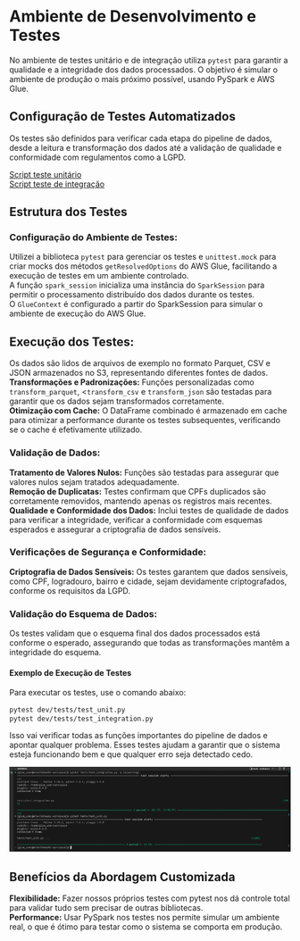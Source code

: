 # Ambiente de Desenvolvimento e Testes
No ambiente de testes unitário e de integração utiliza `pytest` para garantir a qualidade e a integridade dos dados processados. O objetivo é simular o ambiente de produção o mais próximo possível, usando PySpark e AWS Glue.

## Configuração de Testes Automatizados
Os testes são definidos para verificar cada etapa do pipeline de dados, desde a leitura e transformação dos dados até a validação de qualidade e conformidade com regulamentos como a LGPD.

[Script teste unitário ](/home/glue_user/workspace/dev/tests/test_unit.py)<br>
[Script teste de integração ](/home/glue_user/workspace/dev/tests/test_integration.py)

## Estrutura dos Testes
### Configuração do Ambiente de Testes:

Utilizei a biblioteca `pytest` para gerenciar os testes e `unittest.mock` para criar mocks dos métodos `getResolvedOptions` do AWS Glue, facilitando a execução de testes em um ambiente controlado.<br>
A função `spark_session` inicializa uma instância do `SparkSession` para permitir o processamento distribuído dos dados durante os testes.<br>
O `GlueContext` é configurado a partir do SparkSession para simular o ambiente de execução do AWS Glue.

## Execução dos Testes:

Os dados são lidos de arquivos de exemplo no formato Parquet, CSV e JSON armazenados no S3, representando diferentes fontes de dados.<br>
**Transformações e Padronizações:** Funções personalizadas como `transform_parquet`, <`transform_csv` e `transform_json` são testadas para garantir que os dados sejam transformados corretamente.<br>
**Otimização com Cache:** O DataFrame combinado é armazenado em cache para otimizar a performance durante os testes subsequentes, verificando se o cache é efetivamente utilizado.

### Validação de Dados:

**Tratamento de Valores Nulos:** Funções são testadas para assegurar que valores nulos sejam tratados adequadamente.<br>
**Remoção de Duplicatas:** Testes confirmam que CPFs duplicados são corretamente removidos, mantendo apenas os registros mais recentes.<br>
**Qualidade e Conformidade dos Dados:** Inclui testes de qualidade de dados para verificar a integridade, verificar a conformidade com esquemas esperados e assegurar a criptografia de dados sensíveis.<br>

### Verificações de Segurança e Conformidade:

**Criptografia de Dados Sensíveis:** Os testes garantem que dados sensíveis, como CPF, logradouro, bairro e cidade, sejam devidamente criptografados, conforme os requisitos da LGPD.

### Validação do Esquema de Dados:

Os testes validam que o esquema final dos dados processados está conforme o esperado, assegurando que todas as transformações mantêm a integridade do esquema.
#### Exemplo de Execução de Testes
Para executar os testes, use o comando abaixo:

```
pytest dev/tests/test_unit.py
pytest dev/tests/test_integration.py 
```
Isso vai verificar todas as funções importantes do pipeline de dados e apontar qualquer problema. Esses testes ajudam a garantir que o sistema esteja funcionando bem e que qualquer erro seja detectado cedo.

![alt text](imagens/testes.png)

## Benefícios da Abordagem Customizada

**Flexibilidade:** Fazer nossos próprios testes com pytest nos dá controle total para validar tudo sem precisar de outras bibliotecas.<br>
**Performance:** Usar PySpark nos testes nos permite simular um ambiente real, o que é ótimo para testar como o sistema se comporta em produção.




